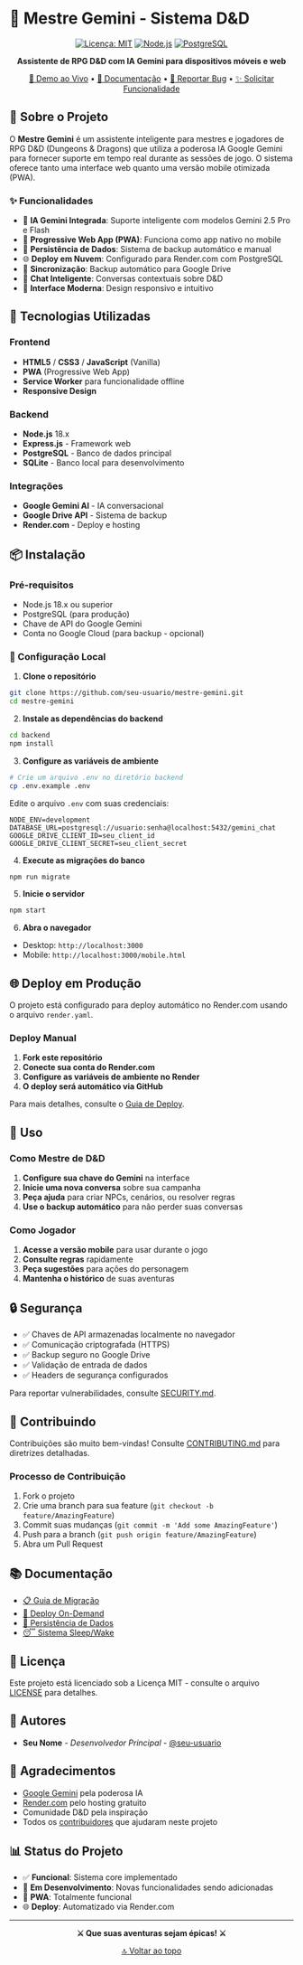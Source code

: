 # 🎲 Mestre Gemini - Sistema D&D

<div align="center">

[![Licença: MIT](https://img.shields.io/badge/License-MIT-yellow.svg)](https://opensource.org/licenses/MIT)
[![Node.js](https://img.shields.io/badge/Node.js-18.x-green.svg)](https://nodejs.org/)
[![PostgreSQL](https://img.shields.io/badge/PostgreSQL-Latest-blue.svg)](https://www.postgresql.org/)

**Assistente de RPG D&D com IA Gemini para dispositivos móveis e web**

[🚀 Demo ao Vivo](#) • [📖 Documentação](#documentação) • [🐛 Reportar Bug](../../issues) • [✨ Solicitar Funcionalidade](../../issues)

</div>

## 📖 Sobre o Projeto

O **Mestre Gemini** é um assistente inteligente para mestres e jogadores de RPG D&D (Dungeons & Dragons) que utiliza a poderosa IA Google Gemini para fornecer suporte em tempo real durante as sessões de jogo. O sistema oferece tanto uma interface web quanto uma versão mobile otimizada (PWA).

### ✨ Funcionalidades

- 🤖 **IA Gemini Integrada**: Suporte inteligente com modelos Gemini 2.5 Pro e Flash
- 📱 **Progressive Web App (PWA)**: Funciona como app nativo no mobile
- 💾 **Persistência de Dados**: Sistema de backup automático e manual
- 🌐 **Deploy em Nuvem**: Configurado para Render.com com PostgreSQL
- 🔄 **Sincronização**: Backup automático para Google Drive
- 💬 **Chat Inteligente**: Conversas contextuais sobre D&D
- 🎨 **Interface Moderna**: Design responsivo e intuitivo

## 🚀 Tecnologias Utilizadas

### Frontend
- **HTML5** / **CSS3** / **JavaScript** (Vanilla)
- **PWA** (Progressive Web App)
- **Service Worker** para funcionalidade offline
- **Responsive Design**

### Backend
- **Node.js** 18.x
- **Express.js** - Framework web
- **PostgreSQL** - Banco de dados principal
- **SQLite** - Banco local para desenvolvimento

### Integrações
- **Google Gemini AI** - IA conversacional
- **Google Drive API** - Sistema de backup
- **Render.com** - Deploy e hosting

## 📦 Instalação

### Pré-requisitos

- Node.js 18.x ou superior
- PostgreSQL (para produção)
- Chave de API do Google Gemini
- Conta no Google Cloud (para backup - opcional)

### 🔧 Configuração Local

1. **Clone o repositório**
```bash
git clone https://github.com/seu-usuario/mestre-gemini.git
cd mestre-gemini
```

2. **Instale as dependências do backend**
```bash
cd backend
npm install
```

3. **Configure as variáveis de ambiente**
```bash
# Crie um arquivo .env no diretório backend
cp .env.example .env
```

Edite o arquivo `.env` com suas credenciais:
```env
NODE_ENV=development
DATABASE_URL=postgresql://usuario:senha@localhost:5432/gemini_chat
GOOGLE_DRIVE_CLIENT_ID=seu_client_id
GOOGLE_DRIVE_CLIENT_SECRET=seu_client_secret
```

4. **Execute as migrações do banco**
```bash
npm run migrate
```

5. **Inicie o servidor**
```bash
npm start
```

6. **Abra o navegador**
- Desktop: `http://localhost:3000`
- Mobile: `http://localhost:3000/mobile.html`

## 🌐 Deploy em Produção

O projeto está configurado para deploy automático no Render.com usando o arquivo `render.yaml`.

### Deploy Manual

1. **Fork este repositório**
2. **Conecte sua conta do Render.com**
3. **Configure as variáveis de ambiente no Render**
4. **O deploy será automático via GitHub**

Para mais detalhes, consulte o [Guia de Deploy](ON_DEMAND_DEPLOYMENT_GUIDE.md).

## 📱 Uso

### Como Mestre de D&D

1. **Configure sua chave do Gemini** na interface
2. **Inicie uma nova conversa** sobre sua campanha
3. **Peça ajuda** para criar NPCs, cenários, ou resolver regras
4. **Use o backup automático** para não perder suas conversas

### Como Jogador

1. **Acesse a versão mobile** para usar durante o jogo
2. **Consulte regras** rapidamente
3. **Peça sugestões** para ações do personagem
4. **Mantenha o histórico** de suas aventuras

## 🔒 Segurança

- ✅ Chaves de API armazenadas localmente no navegador
- ✅ Comunicação criptografada (HTTPS)
- ✅ Backup seguro no Google Drive
- ✅ Validação de entrada de dados
- ✅ Headers de segurança configurados

Para reportar vulnerabilidades, consulte [SECURITY.md](SECURITY.md).

## 🤝 Contribuindo

Contribuições são muito bem-vindas! Consulte [CONTRIBUTING.md](CONTRIBUTING.md) para diretrizes detalhadas.

### Processo de Contribuição

1. Fork o projeto
2. Crie uma branch para sua feature (`git checkout -b feature/AmazingFeature`)
3. Commit suas mudanças (`git commit -m 'Add some AmazingFeature'`)
4. Push para a branch (`git push origin feature/AmazingFeature`)
5. Abra um Pull Request

## 📚 Documentação

- [📋 Guia de Migração](docs/MIGRATION_GUIDE.md)
- [🚀 Deploy On-Demand](docs/ON_DEMAND_DEPLOYMENT_GUIDE.md)
- [💾 Persistência de Dados](docs/DATA_PERSISTENCE_SOLUTION.md)
- [😴 Sistema Sleep/Wake](docs/SLEEP_WAKE_AND_BACKUP_GUIDE.md)

## 📄 Licença

Este projeto está licenciado sob a Licença MIT - consulte o arquivo [LICENSE](LICENSE) para detalhes.

## 👥 Autores

- **Seu Nome** - *Desenvolvedor Principal* - [@seu-usuario](https://github.com/seu-usuario)

## 🙏 Agradecimentos

- [Google Gemini](https://ai.google.dev/) pela poderosa IA
- [Render.com](https://render.com/) pelo hosting gratuito
- Comunidade D&D pela inspiração
- Todos os [contribuidores](../../contributors) que ajudaram neste projeto

## 📊 Status do Projeto

- ✅ **Funcional**: Sistema core implementado
- 🔄 **Em Desenvolvimento**: Novas funcionalidades sendo adicionadas
- 📱 **PWA**: Totalmente funcional
- 🌐 **Deploy**: Automatizado via Render.com

---

<div align="center">

**⚔️ Que suas aventuras sejam épicas! ⚔️**

[🔝 Voltar ao topo](#-mestre-gemini---sistema-dd)

</div>
